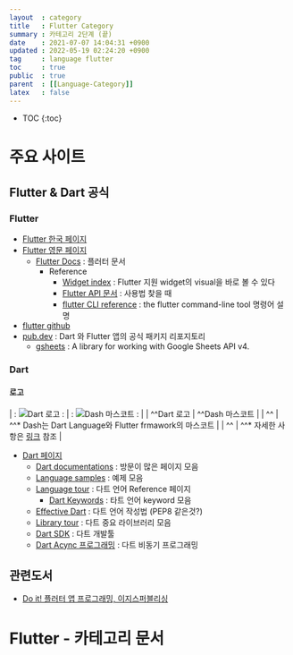 ```yaml
---
layout  : category
title   : Flutter Category 
summary : 카테고리 2단계 (끝) 
date    : 2021-07-07 14:04:31 +0900
updated : 2022-05-19 02:24:20 +0900
tag     : language flutter 
toc     : true
public  : true
parent  : [[Language-Category]] 
latex   : false
---
```

* TOC
{:toc}

# 주요 사이트

## Flutter & Dart 공식

### Flutter 

* [Flutter 한국 페이지](https://flutter-ko.dev/)
* [Flutter 영문 페이지](https://flutter.dev/)
  * [Flutter Docs](https://docs.flutter.dev/) : 플러터 문서
    * Reference
      * [Widget index](https://docs.flutter.dev/reference/widgets) : Flutter 지원 widget의 visual을 바로 볼 수 있다 
      * [Flutter API 문서](https://api.flutter.dev/) : 사용법 찾을 때 
      * [flutter CLI reference](https://docs.flutter.dev/reference/flutter-cli) : the flutter command-line tool 명령어 설명
* [flutter github](https://github.com/flutter)
* [pub.dev](https://pub.dev/) : Dart 와 Flutter 앱의 공식 패키지 리포지토리
  * [gsheets](https://pub.dev/packages/gsheets) :  A library for working with Google Sheets API v4.

### Dart

#### 로고

<style>
.logo-container {display: flex; align-items: center; justify-content: space-around;}
</style>

| : ![Dart 로고][dart-logo] : | : ![Dash 마스코트][dash-mascot] :                             |
| ^^Dart 로고                 | ^^Dash 마스코트                                               |
| ^^                          | ^^* Dash는 Dart Language와 Flutter frmawork의 마스코트        |
| ^^                          | ^^* 자세한 사항은 [링크]( https://docs.flutter.dev/dash) 참조 |

[dart-logo]: https://upload.wikimedia.org/wikipedia/commons/thumb/7/7e/Dart-logo.png/600px-Dart-logo.png?20140316083713  'Dart 로고'
[dash-mascot]: https://docs.flutter.dev/assets/images/dash/Dash.png 'Cargo 로고'



* [Dart 페이지](https://dart.dev/)
  * [Dart documentations](https://dart.dev/guides) : 방문이 많은 페이지 모음
  * [Language samples](https://dart.dev/samples) : 예제 모음
  * [Language tour](https://dart.dev/guides/language/language-tour) : 다트 언어 Reference 페이지 
    * [Dart Keywords](https://dart.dev/guides/language/language-tour#keywords) : 타트 언어 keyword 모음
  * [Effective Dart](https://dart.dev/guides/language/effective-dart) : 다트 언어 작성법 (PEP8 같은것?)
  * [Library tour](https://dart.dev/guides/libraries/library-tour) : 다트 중요 라이브러리 모음
  * [Dart SDK](https://dart.dev/tools/sdk) : 다트 개발툴
  * [Dart Acync 프로그래밍](https://dart.dev/codelabs/async-await) : 다트 비동기 프로그래밍


## 관련도서

* [Do it! 플러터 앱 프로그래밍, 이지스퍼블리싱](http://www.easyspub.co.kr/20_Menu/BookView/427/PUB)

# Flutter - 카테고리 문서
